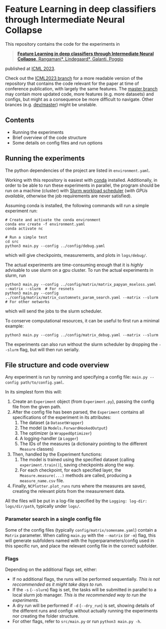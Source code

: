 # Feature Learning in deep classifiers through Intermediate Neural Collapse

This repository contains the code for the experiments in 
> [**Feature Learning in deep classifiers through Intermediate Neural Collapse**,
Rangamani*, Lindegaard*, Galanti, Poggio](https://openreview.net/forum?id=XbggSPNB9W)

published at [ICML 2023](https://icml.cc/Conferences/2023/).

Check out the [ICML2023 branch](https://github.com/mariuslindegaard/Intermediate_Neural_Collapse/tree/ICML2023) for
a more readable version of the repository that contains the code relevant for the paper
at time of conference publication, with largely the same features.
The [master branch](https://github.com/mariuslindegaard/Intermediate_Neural_Collapse) may contain more updated
code, more features (e.g. more datasets) and configs, but might as a consequence be more difficult to navigate.
Other brances (e.g. [dev/master](https://github.com/mariuslindegaard/Intermediate_Neural_Collapse/tree/dev/master))
might be unstable.

## Contents
 - Running the experiments
 - Brief overview of the code structure
 - Some details on config files and run options

## Running the experiments

The python dependencies of the project are listed in `environment.yaml`.

Working with this repository is easiest with [conda](https://docs.conda.io/en/latest/miniconda.html) installed.
Additionally, in order to be able to run these experiments in parallel,
the program should be run on a machine (cluster) with [Slurm workload scheduler](https://slurm.schedmd.com/)
(*with GPUs available*, otherwise the job requirements are never satisfied).

Assuming conda is installed, the following commands will run a simple experiment run:
```shell
# Create and activate the conda environment
conda env create -f environment.yaml
conda activate nc

# Run a simple test
cd src
python3 main.py --config ../config/debug.yaml
```
which will give checkpoints, measurements, and plots in `logs/debug/`.

The actual experiments are time-consuming enough that it is *highly* advisable to use slurm on a gpu cluster.
To run the actual experiments in slurm, run
```shell
python3 main.py --config ../config/matrix/matrix_papyan_mseloss.yaml  --matrix --slurm  # For resnets
python3 main.py --config ../config/matrix/matrix_customnets_param_search.yaml --matrix --slurm  # For other networks
```
which will send the jobs to the slurm scheduler.

To conserve computational resources, it can be useful to first run a minimal example:
```shell
python3 main.py --config ../config/matrix_debug.yaml --matrix --slurm
```

The experiments can also run without the slurm scheduler by dropping the `--slurm` flag, but will then run serially.

## File structure and code overview

Any experiment is run by running and specifying a config file: `main.py --config path/to/config.yaml`.

In its simplest form this will:
 1. Create an `Experiment` object (from `Experiment.py`), passing the config file from the given path.
 2. After the config file has been parsed, the `Experiment` contains all
specifications of the experiment in its attributes:
    1. The dataset (a `DatasetWrapper`)
    2. The model (a `Models.ForwardHookedOutput`)
    3. The optimizer (a `WrappedOptimizer`)
    4. A logging-handler (a `Logger`)
    5. The IDs of the measures (a dictionairy pointing to the different `Measure` classes)
 3. Then, handled by the Experiment functions:
    1. The model is trained using the specified dataset (calling `experiment.train()`), saving checkpoints along the way.
    2. For each checkpoint, for each specified layer, the `Measure.measure(...)` methods are called, producing a `measure_name.csv` file.
 4. Finally, `NCPlotter.plot_runs` runs where the measures are saved, creating the relevant plots from the measurement data.

All the files will be put in a log-file specified by the `Logging: log-dir: logs/dir/path`, typically under `logs/`.

### Parameter search in a single config file

Some of the config files (typically `config/matrix/somename.yaml`) contain a `Matrix` parameter.
When calling `main.py` with the `--matrix` (or `-m`) flag, this will generate subfolders named with the
hyperparameters/config used in this specific run, and place the relevant config file in the correct subfolder.

### Flags 
Depending on the additional flags set, either:
 - If no additional flags, the runs will be performed sequentially. *This is not reccommended as it might take days to run.*
 - If the `-s` (`--slurm`) flag is set, the tasks will be submitted in parallel to a local slurm job manager.
   *This is the recommended way to run the experiments.*
 - A dry run will be performed if `-d` (`--dry_run`) is set, showing details of the different runs and configs
   without actually running the experiments nor creating the folder structure.
 - For other flags, refer to `src/main.py` or run `python3 main.py -h`.

